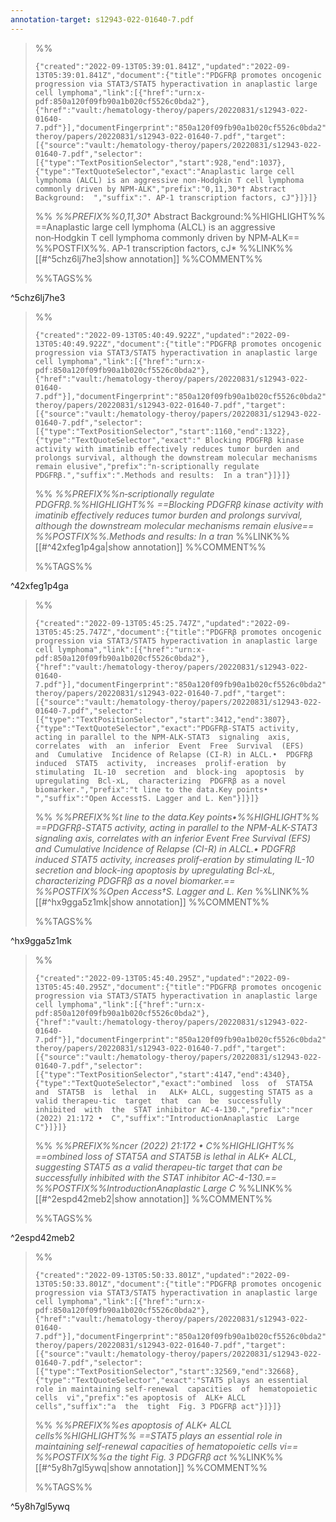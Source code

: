 ```yaml
---
annotation-target: s12943-022-01640-7.pdf
---
```



>%%
>```annotation-json
>{"created":"2022-09-13T05:39:01.841Z","updated":"2022-09-13T05:39:01.841Z","document":{"title":"PDGFRβ promotes oncogenic progression via STAT3/STAT5 hyperactivation in anaplastic large cell lymphoma","link":[{"href":"urn:x-pdf:850a120f09fb90a1b020cf5526c0bda2"},{"href":"vault:/hematology-theroy/papers/20220831/s12943-022-01640-7.pdf"}],"documentFingerprint":"850a120f09fb90a1b020cf5526c0bda2"},"uri":"vault:/hematology-theroy/papers/20220831/s12943-022-01640-7.pdf","target":[{"source":"vault:/hematology-theroy/papers/20220831/s12943-022-01640-7.pdf","selector":[{"type":"TextPositionSelector","start":928,"end":1037},{"type":"TextQuoteSelector","exact":"Anaplastic large cell lymphoma (ALCL) is an aggressive non‑Hodgkin T cell lymphoma commonly driven by NPM‑ALK","prefix":"0,11,30*† Abstract Background:  ","suffix":". AP‑1 transcription factors, cJ"}]}]}
>```
>%%
>*%%PREFIX%%0,11,30*† Abstract Background:%%HIGHLIGHT%% ==Anaplastic large cell lymphoma (ALCL) is an aggressive non‑Hodgkin T cell lymphoma commonly driven by NPM‑ALK== %%POSTFIX%%. AP‑1 transcription factors, cJ*
>%%LINK%%[[#^5chz6lj7he3|show annotation]]
>%%COMMENT%%
>
>%%TAGS%%
>
^5chz6lj7he3


>%%
>```annotation-json
>{"created":"2022-09-13T05:40:49.922Z","updated":"2022-09-13T05:40:49.922Z","document":{"title":"PDGFRβ promotes oncogenic progression via STAT3/STAT5 hyperactivation in anaplastic large cell lymphoma","link":[{"href":"urn:x-pdf:850a120f09fb90a1b020cf5526c0bda2"},{"href":"vault:/hematology-theroy/papers/20220831/s12943-022-01640-7.pdf"}],"documentFingerprint":"850a120f09fb90a1b020cf5526c0bda2"},"uri":"vault:/hematology-theroy/papers/20220831/s12943-022-01640-7.pdf","target":[{"source":"vault:/hematology-theroy/papers/20220831/s12943-022-01640-7.pdf","selector":[{"type":"TextPositionSelector","start":1160,"end":1322},{"type":"TextQuoteSelector","exact":" Blocking PDGFRβ kinase activity with imatinib effectively reduces tumor burden and prolongs survival, although the downstream molecular mechanisms remain elusive","prefix":"n‑scriptionally regulate PDGFRβ.","suffix":".Methods and results:  In a tran"}]}]}
>```
>%%
>*%%PREFIX%%n‑scriptionally regulate PDGFRβ.%%HIGHLIGHT%% ==Blocking PDGFRβ kinase activity with imatinib effectively reduces tumor burden and prolongs survival, although the downstream molecular mechanisms remain elusive== %%POSTFIX%%.Methods and results:  In a tran*
>%%LINK%%[[#^42xfeg1p4ga|show annotation]]
>%%COMMENT%%
>
>%%TAGS%%
>
^42xfeg1p4ga


>%%
>```annotation-json
>{"created":"2022-09-13T05:45:25.747Z","updated":"2022-09-13T05:45:25.747Z","document":{"title":"PDGFRβ promotes oncogenic progression via STAT3/STAT5 hyperactivation in anaplastic large cell lymphoma","link":[{"href":"urn:x-pdf:850a120f09fb90a1b020cf5526c0bda2"},{"href":"vault:/hematology-theroy/papers/20220831/s12943-022-01640-7.pdf"}],"documentFingerprint":"850a120f09fb90a1b020cf5526c0bda2"},"uri":"vault:/hematology-theroy/papers/20220831/s12943-022-01640-7.pdf","target":[{"source":"vault:/hematology-theroy/papers/20220831/s12943-022-01640-7.pdf","selector":[{"type":"TextPositionSelector","start":3412,"end":3807},{"type":"TextQuoteSelector","exact":"PDGFRβ-STAT5 activity, acting in parallel to the NPM-ALK-STAT3  signaling  axis,  correlates  with  an  inferior  Event  Free  Survival  (EFS)  and  Cumulative  Incidence of Relapse (CI-R) in ALCL.•  PDGFRβ  induced  STAT5  activity,  increases  prolif-eration  by  stimulating  IL-10  secretion  and  block-ing  apoptosis  by  upregulating  Bcl-xL,  characterizing  PDGFRβ as a novel biomarker.","prefix":"t line to the data.Key points•  ","suffix":"Open Access†S. Lagger and L. Ken"}]}]}
>```
>%%
>*%%PREFIX%%t line to the data.Key points•%%HIGHLIGHT%% ==PDGFRβ-STAT5 activity, acting in parallel to the NPM-ALK-STAT3  signaling  axis,  correlates  with  an  inferior  Event  Free  Survival  (EFS)  and  Cumulative  Incidence of Relapse (CI-R) in ALCL.•  PDGFRβ  induced  STAT5  activity,  increases  prolif-eration  by  stimulating  IL-10  secretion  and  block-ing  apoptosis  by  upregulating  Bcl-xL,  characterizing  PDGFRβ as a novel biomarker.== %%POSTFIX%%Open Access†S. Lagger and L. Ken*
>%%LINK%%[[#^hx9gga5z1mk|show annotation]]
>%%COMMENT%%
>
>%%TAGS%%
>
^hx9gga5z1mk


>%%
>```annotation-json
>{"created":"2022-09-13T05:45:40.295Z","updated":"2022-09-13T05:45:40.295Z","document":{"title":"PDGFRβ promotes oncogenic progression via STAT3/STAT5 hyperactivation in anaplastic large cell lymphoma","link":[{"href":"urn:x-pdf:850a120f09fb90a1b020cf5526c0bda2"},{"href":"vault:/hematology-theroy/papers/20220831/s12943-022-01640-7.pdf"}],"documentFingerprint":"850a120f09fb90a1b020cf5526c0bda2"},"uri":"vault:/hematology-theroy/papers/20220831/s12943-022-01640-7.pdf","target":[{"source":"vault:/hematology-theroy/papers/20220831/s12943-022-01640-7.pdf","selector":[{"type":"TextPositionSelector","start":4147,"end":4340},{"type":"TextQuoteSelector","exact":"ombined  loss  of  STAT5A  and  STAT5B  is  lethal  in   ALK+ ALCL, suggesting STAT5 as a valid therapeu-tic  target  that  can  be  successfully  inhibited  with  the  STAT inhibitor AC-4-130.","prefix":"ncer          (2022) 21:172 •  C","suffix":"IntroductionAnaplastic  Large  C"}]}]}
>```
>%%
>*%%PREFIX%%ncer          (2022) 21:172 •  C%%HIGHLIGHT%% ==ombined  loss  of  STAT5A  and  STAT5B  is  lethal  in   ALK+ ALCL, suggesting STAT5 as a valid therapeu-tic  target  that  can  be  successfully  inhibited  with  the  STAT inhibitor AC-4-130.== %%POSTFIX%%IntroductionAnaplastic  Large  C*
>%%LINK%%[[#^2espd42meb2|show annotation]]
>%%COMMENT%%
>
>%%TAGS%%
>
^2espd42meb2


>%%
>```annotation-json
>{"created":"2022-09-13T05:50:33.801Z","updated":"2022-09-13T05:50:33.801Z","document":{"title":"PDGFRβ promotes oncogenic progression via STAT3/STAT5 hyperactivation in anaplastic large cell lymphoma","link":[{"href":"urn:x-pdf:850a120f09fb90a1b020cf5526c0bda2"},{"href":"vault:/hematology-theroy/papers/20220831/s12943-022-01640-7.pdf"}],"documentFingerprint":"850a120f09fb90a1b020cf5526c0bda2"},"uri":"vault:/hematology-theroy/papers/20220831/s12943-022-01640-7.pdf","target":[{"source":"vault:/hematology-theroy/papers/20220831/s12943-022-01640-7.pdf","selector":[{"type":"TextPositionSelector","start":32569,"end":32668},{"type":"TextQuoteSelector","exact":"STAT5 plays an essential role in maintaining self-renewal  capacities  of  hematopoietic  cells  vi","prefix":"es apoptosis of  ALK+ ALCL cells","suffix":"a  the  tight  Fig. 3 PDGFRβ act"}]}]}
>```
>%%
>*%%PREFIX%%es apoptosis of  ALK+ ALCL cells%%HIGHLIGHT%% ==STAT5 plays an essential role in maintaining self-renewal  capacities  of  hematopoietic  cells  vi== %%POSTFIX%%a  the  tight  Fig. 3 PDGFRβ act*
>%%LINK%%[[#^5y8h7gl5ywq|show annotation]]
>%%COMMENT%%
>
>%%TAGS%%
>
^5y8h7gl5ywq
